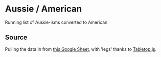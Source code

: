 # Aussie / American
Running list of Aussie-isms converted to American.

## Source
Pulling the data in from [this Google Sheet](https://docs.google.com/spreadsheets/d/10ylThLHua_sD_QqdaYw9BpIlS2wQ-1G2HfCeds5roAM/edit?usp=sharing), with 'legs' thanks to [Tabletop.js](https://github.com/jsoma/tabletop).
